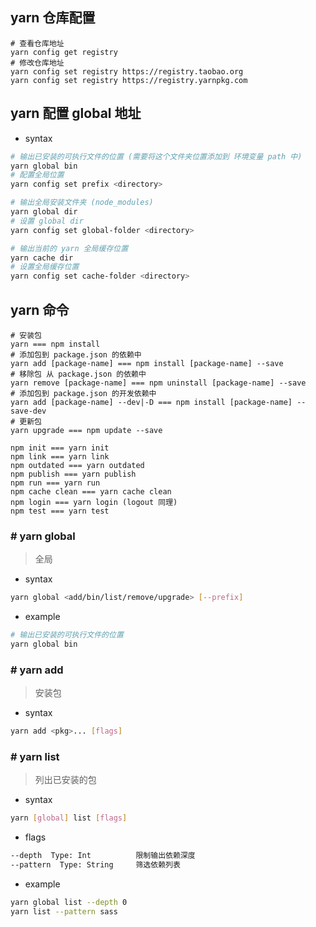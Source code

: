## yarn 仓库配置
```shell
# 查看仓库地址
yarn config get registry
# 修改仓库地址
yarn config set registry https://registry.taobao.org
yarn config set registry https://registry.yarnpkg.com
```
## yarn 配置 global 地址
- syntax
```bash
# 输出已安装的可执行文件的位置 (需要将这个文件夹位置添加到 环境变量 path 中) 
yarn global bin
# 配置全局位置
yarn config set prefix <directory>

# 输出全局安装文件夹 (node_modules)
yarn global dir
# 设置 global dir
yarn config set global-folder <directory>

# 输出当前的 yarn 全局缓存位置
yarn cache dir
# 设置全局缓存位置
yarn config set cache-folder <directory>
```
## yarn 命令
```shell
# 安装包
yarn === npm install
# 添加包到 package.json 的依赖中
yarn add [package-name] === npm install [package-name] --save
# 移除包 从 package.json 的依赖中
yarn remove [package-name] === npm uninstall [package-name] --save
# 添加包到 package.json 的开发依赖中
yarn add [package-name] --dev|-D === npm install [package-name] --save-dev
# 更新包
yarn upgrade === npm update --save

npm init === yarn init
npm link === yarn link
npm outdated === yarn outdated
npm publish === yarn publish
npm run === yarn run
npm cache clean === yarn cache clean
npm login === yarn login (logout 同理)
npm test === yarn test
```
### # yarn global
> 全局
- syntax
```bash
yarn global <add/bin/list/remove/upgrade> [--prefix]
```
- example
```bash
# 输出已安装的可执行文件的位置
yarn global bin
```
### # yarn add
> 安装包
- syntax
```bash
yarn add <pkg>... [flags]
```
### # yarn list
> 列出已安装的包
- syntax
```bash
yarn [global] list [flags]
```
- flags
```bash
--depth  Type: Int          限制输出依赖深度
--pattern  Type: String     筛选依赖列表
```
- example
```bash
yarn global list --depth 0
yarn list --pattern sass
```